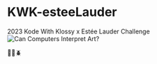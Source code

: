 # KWK-esteeLauder
2023 Kode With Klossy x Estée Lauder Challenge ![Can Computers Interpret Art?](https://github.com/jennytrexler/KWK-esteeLauder/assets/70183114/90803e3f-28eb-45c4-b1ad-f84432f4ecf4)

🌷🐙🪲
